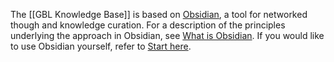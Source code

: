 The [[GBL Knowledge Base]] is based on [Obsidian](https://obsidian.md/), a tool for networked though and knowledge curation. For a description of the principles underlying the approach in Obsidian, see [What is Obsidian](https://help.obsidian.md/Obsidian/Obsidian). If you would like to use Obsidian yourself, refer to [Start here](https://help.obsidian.md/Start+here).